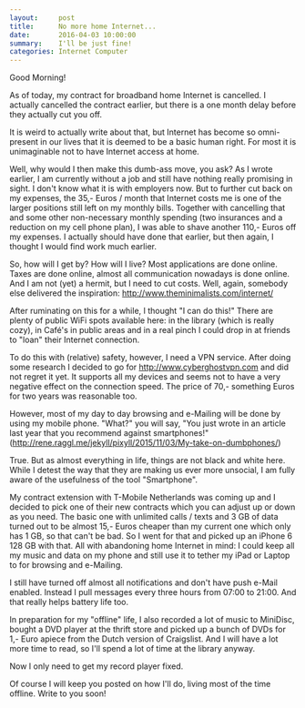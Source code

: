 ```yaml
---
layout:     post
title:      No more home Internet...
date:       2016-04-03 10:00:00
summary:    I'll be just fine!
categories: Internet Computer
---
```


Good Morning!

As of today, my contract for broadband home Internet is cancelled. I actually cancelled the contract earlier, but there is a one month delay before they actually cut you off.

It is weird to actually write about that, but Internet has become so omni-present in our lives that it is deemed to be a basic human right. For most it is unimaginable not to have Internet access at home.

Well, why would I then make this dumb-ass move, you ask? As I wrote earlier, I am currently without a job and still have nothing really promising in sight. I don't know what it is with employers now. But to further cut back on my expenses, the 35,- Euros / month that Internet costs me is one of the larger positions still left on my monthly bills. Together with cancelling that and some other non-necessary monthly spending (two insurances and a reduction on my cell phone plan), I was able to shave another 110,- Euros off my expenses. I actually should have done that earlier, but then again, I thought I would find work much earlier.

So, how will I get by? How will I live? Most applications are done online. Taxes are done online, almost all communication nowadays is done online. And I am not (yet) a hermit, but I need to cut costs. Well, again, somebody else delivered the inspiration: http://www.theminimalists.com/internet/

After ruminating on this for a while, I thought "I can do this!" There are plenty of public WiFi spots available here: in the library (which is really cozy), in Café's in public areas and in a real pinch I could drop in at friends to "loan" their Internet connection.

To do this with (relative) safety, however, I need a VPN service. After doing some research I decided to go for http://www.cyberghostvpn.com and did not regret it yet. It supports all my devices and seems not to have a very negative effect on the connection speed. The price of 70,- something Euros for two years was reasonable too.

However, most of my day to day browsing and e-Mailing will be done by using my mobile phone. "What?" you will say, "You just wrote in an article last year that you recommend against smartphones!" (http://rene.raggl.me/jekyll/pixyll/2015/11/03/My-take-on-dumbphones/)

True. But as almost everything in life, things are not black and white here. While I detest the way that they are making us ever more unsocial, I am fully aware of the usefulness of the tool "Smartphone".

My contract extension with T-Mobile Netherlands was coming up and I decided to pick one of their new contracts which you can adjust up or down as you need. The basic one with unlimited calls / texts and 3 GB of data turned out to be almost 15,- Euros cheaper than my current one which only has 1 GB, so that can't be bad. So I went for that and picked up an iPhone 6 128 GB with that. All with abandoning home Internet in mind: I could keep all my music and data on my phone and still use it to tether my iPad or Laptop to for browsing and e-Mailing.

I still have turned off almost all notifications and don't have push e-Mail enabled. Instead I pull messages every three hours from 07:00 to 21:00. And that really helps battery life too.

In preparation for my "offline" life, I also recorded a lot of music to MiniDisc, bought a DVD player at the thrift store and picked up a bunch of DVDs for 1,- Euro apiece from the Dutch version of Craigslist. And I will have a lot more time to read, so I'll spend a lot of time at the library anyway.

Now I only need to get my record player fixed.

Of course I will keep you posted on how I'll do, living most of the time offline.
Write to you soon!
